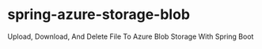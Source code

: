 # spring-azure-storage-blob
Upload, Download, And Delete File To Azure Blob Storage With Spring Boot
